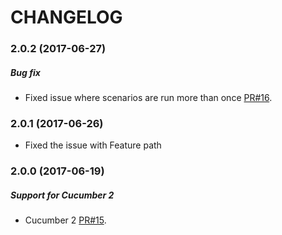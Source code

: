 
# CHANGELOG

### 2.0.2 (2017-06-27)

##### Bug fix

* Fixed issue where scenarios are run more than once [PR#16](https://github.com/gkushang/cucumber-parallel/pull/16). 
 
 
### 2.0.1 (2017-06-26)

* Fixed the issue with Feature path 
 
 
### 2.0.0 (2017-06-19)

##### Support for Cucumber 2

* Cucumber 2 [PR#15](https://github.com/gkushang/cucumber-parallel/pull/15). 
 